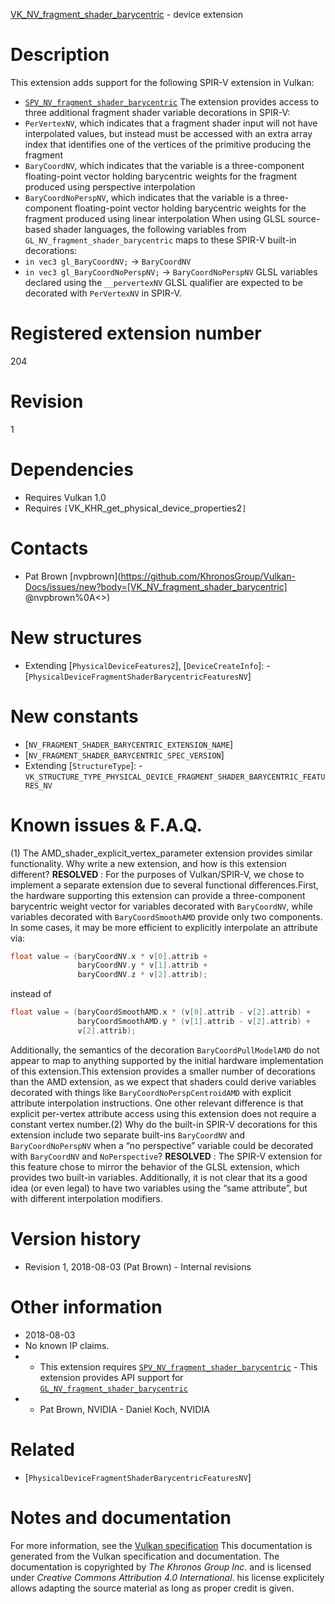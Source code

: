 [VK_NV_fragment_shader_barycentric](https://www.khronos.org/registry/vulkan/specs/1.3-extensions/man/html/VK_NV_fragment_shader_barycentric.html) - device extension

# Description
This extension adds support for the following SPIR-V extension in Vulkan:
- [`SPV_NV_fragment_shader_barycentric`](https://htmlpreview.github.io/?https://github.com/KhronosGroup/SPIRV-Registry/blob/master/extensions/NV/SPV_NV_fragment_shader_barycentric.html)
The extension provides access to three additional fragment shader variable
decorations in SPIR-V:
- `PerVertexNV`, which indicates that a fragment shader input will not have interpolated values, but instead must be accessed with an extra array index that identifies one of the vertices of the primitive producing the fragment
- `BaryCoordNV`, which indicates that the variable is a three-component floating-point vector holding barycentric weights for the fragment produced using perspective interpolation
- `BaryCoordNoPerspNV`, which indicates that the variable is a three-component floating-point vector holding barycentric weights for the fragment produced using linear interpolation
When using GLSL source-based shader languages, the following variables from
`GL_NV_fragment_shader_barycentric` maps to these SPIR-V built-in
decorations:
- `in vec3 gl_BaryCoordNV;` → `BaryCoordNV`
- `in vec3 gl_BaryCoordNoPerspNV;` → `BaryCoordNoPerspNV`
GLSL variables declared using the `__pervertexNV` GLSL qualifier are
expected to be decorated with `PerVertexNV` in SPIR-V.

# Registered extension number
204

# Revision
1

# Dependencies
- Requires Vulkan 1.0
- Requires `[`VK_KHR_get_physical_device_properties2`]`

# Contacts
- Pat Brown [nvpbrown](https://github.com/KhronosGroup/Vulkan-Docs/issues/new?body=[VK_NV_fragment_shader_barycentric] @nvpbrown%0A<<Here describe the issue or question you have about the VK_NV_fragment_shader_barycentric extension>>)

# New structures
- Extending [`PhysicalDeviceFeatures2`], [`DeviceCreateInfo`]:  - [`PhysicalDeviceFragmentShaderBarycentricFeaturesNV`]

# New constants
- [`NV_FRAGMENT_SHADER_BARYCENTRIC_EXTENSION_NAME`]
- [`NV_FRAGMENT_SHADER_BARYCENTRIC_SPEC_VERSION`]
- Extending [`StructureType`]:  - `VK_STRUCTURE_TYPE_PHYSICAL_DEVICE_FRAGMENT_SHADER_BARYCENTRIC_FEATURES_NV`

# Known issues & F.A.Q.
(1) The AMD_shader_explicit_vertex_parameter extension provides similar
    functionality.
    Why write a new extension, and how is this extension different? **RESOLVED** : For the purposes of Vulkan/SPIR-V, we chose to implement a
separate extension due to several functional differences.First, the hardware supporting this extension can provide a three-component
barycentric weight vector for variables decorated with `BaryCoordNV`,
while variables decorated with `BaryCoordSmoothAMD` provide only two
components.
In some cases, it may be more efficient to explicitly interpolate an
attribute via:
```c
float value = (baryCoordNV.x * v[0].attrib +
               baryCoordNV.y * v[1].attrib +
               baryCoordNV.z * v[2].attrib);
```
instead of
```c
float value = (baryCoordSmoothAMD.x * (v[0].attrib - v[2].attrib) +
               baryCoordSmoothAMD.y * (v[1].attrib - v[2].attrib) +
               v[2].attrib);
```
Additionally, the semantics of the decoration `BaryCoordPullModelAMD` do
not appear to map to anything supported by the initial hardware
implementation of this extension.This extension provides a smaller number of decorations than the AMD
extension, as we expect that shaders could derive variables decorated with
things like `BaryCoordNoPerspCentroidAMD` with explicit attribute
interpolation instructions.
One other relevant difference is that explicit per-vertex attribute access
using this extension does not require a constant vertex number.(2) Why do the built-in SPIR-V decorations for this extension include two
separate built-ins `BaryCoordNV` and `BaryCoordNoPerspNV` when a “no
perspective” variable could be decorated with `BaryCoordNV` and
`NoPerspective`? **RESOLVED** : The SPIR-V extension for this feature chose to mirror the
behavior of the GLSL extension, which provides two built-in variables.
Additionally, it is not clear that its a good idea (or even legal) to have
two variables using the “same attribute”, but with different interpolation
modifiers.

# Version history
- Revision 1, 2018-08-03 (Pat Brown)  - Internal revisions

# Other information
* 2018-08-03
* No known IP claims.
*   - This extension requires [`SPV_NV_fragment_shader_barycentric`](https://htmlpreview.github.io/?https://github.com/KhronosGroup/SPIRV-Registry/blob/master/extensions/NV/SPV_NV_fragment_shader_barycentric.html)  - This extension provides API support for [`GL_NV_fragment_shader_barycentric`](https://github.com/KhronosGroup/GLSL/blob/master/extensions/nv/GLSL_NV_fragment_shader_barycentric.txt) 
*   - Pat Brown, NVIDIA  - Daniel Koch, NVIDIA

# Related
- [`PhysicalDeviceFragmentShaderBarycentricFeaturesNV`]

# Notes and documentation
For more information, see the [Vulkan specification](https://www.khronos.org/registry/vulkan/specs/1.3-extensions/html/vkspec.html)
This documentation is generated from the Vulkan specification and documentation.
The documentation is copyrighted by *The Khronos Group Inc.* and is licensed under *Creative Commons Attribution 4.0 International*.
his license explicitely allows adapting the source material as long as proper credit is given.
        